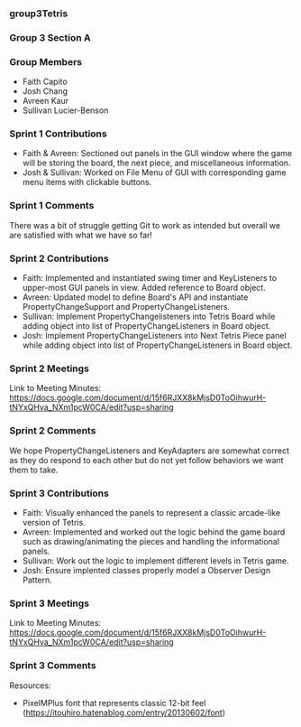 ### **group3Tetris**
### **Group 3 Section A**

### Group Members
- Faith Capito
- Josh Chang
- Avreen Kaur
- Sullivan Lucier-Benson

### Sprint 1 Contributions
- Faith & Avreen: Sectioned out panels in the GUI window where the game will be storing the board, the next piece, and miscellaneous information.
- Josh & Sullivan: Worked on File Menu of GUI with corresponding game menu items with clickable buttons.

### Sprint 1 Comments
There was a bit of struggle getting Git to work as intended but overall we are satisfied with what we have so far!

### Sprint 2 Contributions
- Faith: Implemented and instantiated swing timer and KeyListeners to upper-most GUI panels in view. Added reference to Board object.
- Avreen: Updated model to define Board's API and instantiate PropertyChangeSupport and PropertyChangeListeners.
- Sullivan: Implement PropertyChangelisteners into Tetris Board while adding object into list of PropertyChangeListeners in Board object.
- Josh: Implement PropertyChangeListeners into Next Tetris Piece panel while adding object into list of PropertyChangeListeners in Board object.

### Sprint 2 Meetings
Link to Meeting Minutes: https://docs.google.com/document/d/15f6RJXX8kMjsD0ToOihwurH-tNYxQHva_NXm1pcW0CA/edit?usp=sharing

### Sprint 2 Comments
We hope PropertyChangeListeners and KeyAdapters are somewhat correct as they do respond to each other but do not yet follow behaviors we want them to take.


### Sprint 3 Contributions
- Faith: Visually enhanced the panels to represent a classic arcade-like version of Tetris.
- Avreen: Implemented and worked out the logic behind the game board such as drawing/animating the pieces and handling the informational panels.
- Sullivan: Work out the logic to implement different levels in Tetris game.
- Josh: Ensure implented classes properly model a Observer Design Pattern.

### Sprint 3 Meetings
Link to Meeting Minutes: https://docs.google.com/document/d/15f6RJXX8kMjsD0ToOihwurH-tNYxQHva_NXm1pcW0CA/edit?usp=sharing

### Sprint 3 Comments
Resources:
- PixelMPlus font that represents classic 12-bit feel (https://itouhiro.hatenablog.com/entry/20130602/font)

